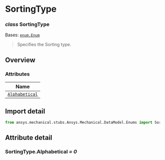 # SortingType

<a id="SortingType"></a>

### *class* SortingType

Bases: [`enum.Enum`](https://docs.python.org/3/library/enum.html#enum.Enum)

> Specifies the Sorting type.

> <!-- !! processed by numpydoc !! -->

<a id="overview"></a>

## Overview

### Attributes

| Name |
| ----------------------------------------------- |
| [`Alphabetical`](#SortingType.Alphabetical) |

<a id="import-detail"></a>

## Import detail

```python
from ansys.mechanical.stubs.Ansys.Mechanical.DataModel.Enums import SortingType
```

<a id="attribute-detail"></a>

## Attribute detail

<a id="SortingType.Alphabetical"></a>

### SortingType.Alphabetical *= 0*
